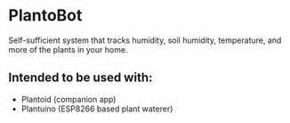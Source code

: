 # **PlantoBot**
Self-sufficient system that tracks humidity, soil humidity, temperature, and more of the plants in your home.

## **Intended to be used with:**

- Plantoid (companion app)
- Plantuino (ESP8266 based plant waterer)


